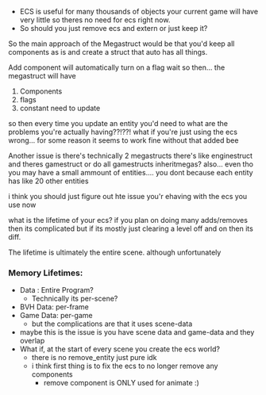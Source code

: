 * ECS is useful for many thousands of objects your current game will have very little so theres no need for ecs right now.
* So should you just remove ecs and extern or just keep it?

So the main approach of the Megastruct would be that you'd keep all components as is and create a struct that auto has all things. 

Add component will automatically turn on a flag
wait so then... the megastruct will have
1. Components
2. flags
3. constant need to update

so then every time you update an entity you'd need to 
what are the problems you're actually having??!??! what if you're just using the ecs wrong... for some reason it seems to work fine without that added bee

Another issue is there's technically 2 megastructs there's like enginestruct and theres gamestruct or do all gamestructs inheritmegas?
also... even tho you may have a small ammount of entities.... you dont because each entity has like 20 other entities

i think you should just figure out hte issue you'r ehaving with the ecs you use now


what is the lifetime of your ecs?
if you plan on doing many adds/removes then its complicated but if its mostly just clearing a level off and on then its diff.

The lifetime is ultimately the entire scene. although unfortunately

### Memory Lifetimes:
* Data : Entire Program?
	* Technically its per-scene?
* BVH Data: per-frame
* Game Data: per-game
	* but the complications are that it uses scene-data
* maybe this is the issue is you have scene data and game-data and they overlap
* What if, at the start of every scene you create the ecs world?
	* there is no remove_entity just pure idk
	* i think first thing is to fix the ecs to no longer remove any components
		* remove component is ONLY used for animate :)